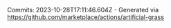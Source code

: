 Commits: 2023-10-28T17:11:46.604Z - Generated via https://github.com/marketplace/actions/artificial-grass
<br>
